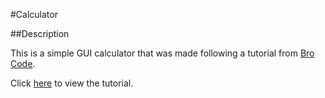#Calculator


##Description

This is a simple GUI calculator that was made following a tutorial from [Bro Code](https://www.youtube.com/c/BroCodez).

Click [here](https://www.youtube.com/watch?v=dfhmTyRTCSQ) to view the tutorial.
